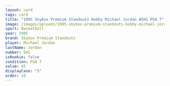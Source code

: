 ```yaml
---
layout: card
tags: card
title: "1995 Skybox Premium Standouts Hobby Michael Jordan #SH1 PSA 7"
image: /images/uploads/1995-skybox-premium-standouts-hobby-michael-jordan-7.webp
sport: Basketball
year: 1995
brand: Skybox Premium Standouts
player: Michael Jordan
lastName: Jordan
number: SH1
isRookie: false
condition: PSA 7
value: 65
displayCase: "5"
order: 10
---
```

